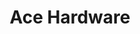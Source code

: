 ---
title: "Ace Hardware"
url: /san-diego/ace-hardware-tierrasanta-boulevard/
shop: doityourself
---